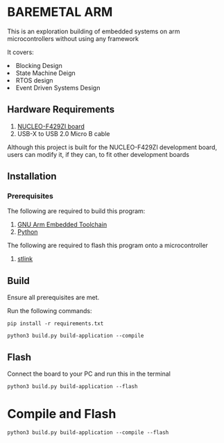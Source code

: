 # BAREMETAL ARM
This is an exploration building of embedded systems on arm microcontrollers without using any framework

It covers:

<li>Blocking Design</li>
<li>State Machine Deign</li>
<li>RTOS design</li>
<li>Event Driven Systems Design </li>

## Hardware Requirements

1. [NUCLEO-F429ZI board](https://www.st.com/en/evaluation-tools/nucleo-f429zi.html#samplebuy-scroll)
2. USB-X to USB 2.0 Micro B cable


Although this project is built for the NUCLEO-F429ZI development board, users can modify it, if they can, to fit other development boards


## Installation
### Prerequisites
The following are required to build this program:
1. [GNU Arm Embedded Toolchain](https://developer.arm.com/downloads/-/gnu-rm)
2. [Python](https://www.python.org/downloads/)

The following are required to flash this program onto a microcontroller
1. [stlink](https://github.com/stlink-org/stlink)

## Build
Ensure all prerequisites are met.

Run the following commands:
```console
pip install -r requirements.txt
```
```console
python3 build.py build-application --compile
```
## Flash

Connect the board to your PC and run this in the terminal
```console
python3 build.py build-application --flash
```
# Compile and Flash
```console
python3 build.py build-application --compile --flash
```
